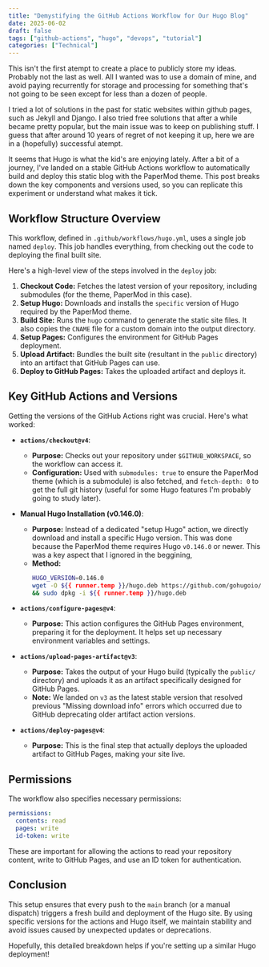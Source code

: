 ```yaml
---
title: "Demystifying the GitHub Actions Workflow for Our Hugo Blog"
date: 2025-06-02
draft: false
tags: ["github-actions", "hugo", "devops", "tutorial"]
categories: ["Technical"]
---
```


This isn't the first atempt to create a place to publicly store my ideas. Probably not the last as well. All I wanted was to use a domain of mine, and avoid paying recurrently for storage and processing for something that's not going to be seen except for less than a dozen of people.

I tried a lot of solutions in the past for static websites within github pages, such as Jekyll and Django. I also tried free solutions that after a while became pretty popular, but the main issue was to keep on publishing stuff. I guess that after around 10 years of regret of not keeping it up, here we are in a (hopefully) successful atempt. 

It seems that Hugo is what the kid's are enjoying lately. After a bit of a journey, I've landed on a stable GitHub Actions workflow to automatically build and deploy this static blog with the PaperMod theme. This post breaks down the key components and versions used, so you can replicate this experiment or understand what makes it tick.

## Workflow Structure Overview

This workflow, defined in `.github/workflows/hugo.yml`, uses a single job named `deploy`. This job handles everything, from checking out the code to deploying the final built site.

Here's a high-level view of the steps involved in the `deploy` job:

1.  **Checkout Code:** Fetches the latest version of your repository, including submodules (for the theme, PaperMod in this case).
2.  **Setup Hugo:** Downloads and installs the `specific` version of Hugo required by the PaperMod theme.
3.  **Build Site:** Runs the `hugo` command to generate the static site files. It also copies the `CNAME` file for a custom domain into the output directory.
4.  **Setup Pages:** Configures the environment for GitHub Pages deployment.
5.  **Upload Artifact:** Bundles the built site (resultant in the `public` directory) into an artifact that GitHub Pages can use.
6.  **Deploy to GitHub Pages:** Takes the uploaded artifact and deploys it.

## Key GitHub Actions and Versions

Getting the versions of the GitHub Actions right was crucial. Here's what worked:

*   **`actions/checkout@v4`**:
    *   **Purpose:** Checks out your repository under `$GITHUB_WORKSPACE`, so the workflow can access it.
    *   **Configuration:** Used with `submodules: true` to ensure the PaperMod theme (which is a submodule) is also fetched, and `fetch-depth: 0` to get the full git history (useful for some Hugo features I'm probably going to study later).

*   **Manual Hugo Installation (v0.146.0)**:
    *   **Purpose:** Instead of a dedicated "setup Hugo" action, we directly download and install a specific Hugo version. This was done because the PaperMod theme requires Hugo `v0.146.0` or newer. This was a key aspect that I ignored in the beggining, 
    *   **Method:**
        ```bash
        HUGO_VERSION=0.146.0
        wget -O ${{ runner.temp }}/hugo.deb https://github.com/gohugoio/hugo/releases/download/v${HUGO_VERSION}/hugo_extended_${HUGO_VERSION}_linux-amd64.deb \
        && sudo dpkg -i ${{ runner.temp }}/hugo.deb
        ```

*   **`actions/configure-pages@v4`**:
    *   **Purpose:** This action configures the GitHub Pages environment, preparing it for the deployment. It helps set up necessary environment variables and settings.

*   **`actions/upload-pages-artifact@v3`**:
    *   **Purpose:** Takes the output of your Hugo build (typically the `public/` directory) and uploads it as an artifact specifically designed for GitHub Pages.
    *   **Note:** We landed on `v3` as the latest stable version that resolved previous "Missing download info" errors which occurred due to GitHub deprecating older artifact action versions.

*   **`actions/deploy-pages@v4`**:
    *   **Purpose:** This is the final step that actually deploys the uploaded artifact to GitHub Pages, making your site live.

## Permissions

The workflow also specifies necessary permissions:

```yaml
permissions:
  contents: read
  pages: write
  id-token: write
```

These are important for allowing the actions to read your repository content, write to GitHub Pages, and use an ID token for authentication.

## Conclusion

This setup ensures that every push to the `main` branch (or a manual dispatch) triggers a fresh build and deployment of the Hugo site. By using specific versions for the actions and Hugo itself, we maintain stability and avoid issues caused by unexpected updates or deprecations.

Hopefully, this detailed breakdown helps if you're setting up a similar Hugo deployment! 